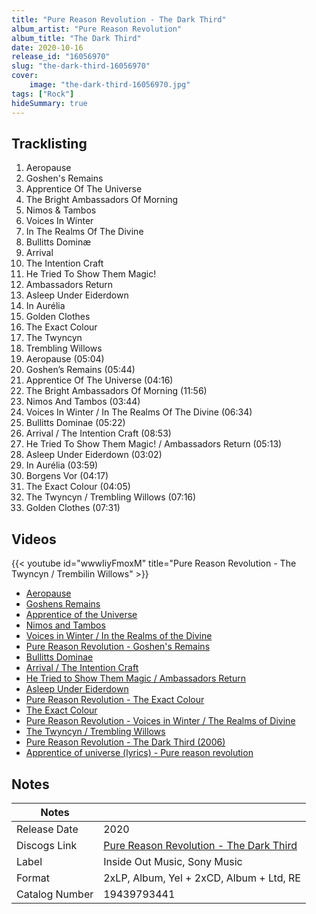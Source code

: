 ```yaml
---
title: "Pure Reason Revolution - The Dark Third"
album_artist: "Pure Reason Revolution"
album_title: "The Dark Third"
date: 2020-10-16
release_id: "16056970"
slug: "the-dark-third-16056970"
cover:
    image: "the-dark-third-16056970.jpg"
tags: ["Rock"]
hideSummary: true
---
```


## Tracklisting
1. Aeropause
2. Goshen's Remains
3. Apprentice Of The Universe
4. The Bright Ambassadors Of Morning
5. Nimos & Tambos
6. Voices In Winter
7. In The Realms Of The Divine
8. Bullitts Dominæ
9. Arrival
10. The Intention Craft
11. He Tried To Show Them Magic!
12. Ambassadors Return
13. Asleep Under Eiderdown
14. In Aurélia
15. Golden Clothes
16. The Exact Colour
17. The Twyncyn
18. Trembling Willows
19. Aeropause (05:04)
20. Goshen’s Remains (05:44)
21. Apprentice Of The Universe (04:16)
22. The Bright Ambassadors Of Morning (11:56)
23. Nimos And Tambos (03:44)
24. Voices In Winter / In The Realms Of The Divine (06:34)
25. Bullitts Dominae (05:22)
26. Arrival / The Intention Craft (08:53)
27. He Tried To Show Them Magic! / Ambassadors Return (05:13)
28. Asleep Under Eiderdown (03:02)
29. In Aurélia (03:59)
30. Borgens Vor (04:17)
31. The Exact Colour (04:05)
32. The Twyncyn / Trembling Willows (07:16)
33. Golden Clothes (07:31)

## Videos
{{< youtube id="wwwIiyFmoxM" title="Pure Reason Revolution - The Twyncyn / Trembilin Willows" >}}
- [Aeropause](https://www.youtube.com/watch?v=r6b7lVJSKQY)
- [Goshens Remains](https://www.youtube.com/watch?v=lyE82wgOkVY)
- [Apprentice of the Universe](https://www.youtube.com/watch?v=qbTSSD-nZZE)
- [Nimos and Tambos](https://www.youtube.com/watch?v=dEcQhIlPb1Y)
- [Voices in Winter / In the Realms of the Divine](https://www.youtube.com/watch?v=1_R96xcQKrw)
- [Pure Reason Revolution - Goshen's Remains](https://www.youtube.com/watch?v=DDHW8bsHB0w)
- [Bullitts Dominae](https://www.youtube.com/watch?v=X3-VtVsXcdE)
- [Arrival / The Intention Craft](https://www.youtube.com/watch?v=aZcO_EAqoj0)
- [He Tried to Show Them Magic / Ambassadors Return](https://www.youtube.com/watch?v=WD3aCXr2VVg)
- [Asleep Under Eiderdown](https://www.youtube.com/watch?v=tZzWfMcUHPQ)
- [Pure Reason Revolution - The Exact Colour](https://www.youtube.com/watch?v=TPWwd8AARjE)
- [The Exact Colour](https://www.youtube.com/watch?v=cerFbpn__sc)
- [Pure Reason Revolution - Voices in Winter / The Realms of Divine](https://www.youtube.com/watch?v=KKx0yODlwJs)
- [The Twyncyn / Trembling Willows](https://www.youtube.com/watch?v=kDXbZhTToxo)
- [Pure Reason Revolution - The Dark Third (2006)](https://www.youtube.com/watch?v=B-eVqbjwnHk)
- [Apprentice of universe (lyrics) - Pure reason revolution](https://www.youtube.com/watch?v=zwQXwWumtxI)

## Notes

| Notes          |             |
| ---------------| ----------- |
| Release Date   | 2020 |
| Discogs Link   | [Pure Reason Revolution - The Dark Third](https://www.discogs.com/release/16056970) |
| Label          | Inside Out Music, Sony Music |
| Format         | 2xLP, Album, Yel + 2xCD, Album + Ltd, RE |
| Catalog Number | 19439793441 |

